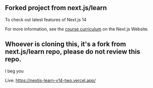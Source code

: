 ## Forked project from next.js/learn

To check out latest features of Next.js 14

For more information, see the [course curriculum](https://nextjs.org/learn) on the Next.js Website.

## Whoever is cloning this, it's a fork from next.js/learn repo, please do not review this repo. 
I beg you


Live: https://nextjs-learn-v14-two.vercel.app/
